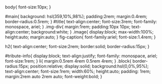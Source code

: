 body{
  font-size:10px;
}

#main{
    background: hsl(359,10%,98%);
  padding:2rem;
  margin:0.4rem;
  border-radius:0.5rem;
  }
#title{
  text-align:center;
  font-size:3rem;
  font-family: monospace, ariel;
}
.img-div{
 margin:1rem;
 padding:10px 10px;
 text-align:center;
 background:white;
}
.image{
  display:block;
  max-width:100%;
  height:auto;
  margin:auto;
}
fig-caption{
  font-family:ariel;
  font-size:1.4rem;
}

h2{
  text-align:center;
  font-size:2rem;
  border:solid;
  border-radius:15px;
}

#tribute-info{
  display:block;
  text-align:justify;
  font-family: monospace, ariel;
  font-size:1rem;
}
li{
   margin:0.5rem 4rem 0.5rem 4rem;
}
.block{
  border-radius:15px;
  position:relative;
  display:solid;
  background:hsl(0,0%,95%);
  text-align:center;
  font-size:1rem;
  width:60%;
  height:auto;
  padding: 1rem;
  margin:2rem auto 2rem auto;
  font-weight:bold;
}